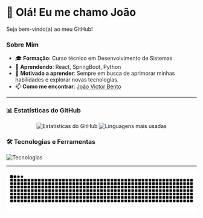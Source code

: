 # 👋 Olá! Eu me chamo João
Seja bem-vindo(a) ao meu GitHub!

### Sobre Mim
- 🎓 **Formação**: Curso técnico em Desenvolvimento de Sistemas
- 🌱 **Aprendendo**: React, SpringBoot, Python
- 🚀 **Motivado a aprender**: Sempre em busca de aprimorar minhas habilidades e explorar novas tecnologias.
- 📫 **Como me encontrar**: [João Victor Bento](www.linkedin.com/in/joão-victor-20593433a)


---
### 📊 Estatísticas do GitHub

<div align="center">
  <img src="https://github-readme-stats.vercel.app/api?username=jotavLabs&show_icons=true&theme=radical&hide_border=true&bg_color=0D1117&title_color=F72585&icon_color=F72585" alt="Estatísticas do GitHub" height="200em"/>
  <img src="https://github-readme-stats.vercel.app/api/top-langs/?username=jotavLabs&layout=compact&theme=radical&hide_border=true&bg_color=0D1117&title_color=F72585&icon_color=F72585" alt="Linguagens mais usadas" height="120em"/>
</div>

### 🛠️ Tecnologias e Ferramentas

<p align="left">
  <img src="https://skillicons.dev/icons?i=java,spring,python,js,html,css,mysql,react,git,github,vscode,eclipse,anaconda&theme=dark" alt="Tecnologias" />
</p>

---

<picture align="center">
  <source media="(prefers-color-scheme: dark)" srcset="https://raw.githubusercontent.com/jotavLabs/jotavLabs/output/github-contribution-grid-snake-dark.svg">
  <source media="(prefers-color-scheme: light)" srcset="https://raw.githubusercontent.com/jotavLabs/jotavLabs/output/github-contribution-grid-snake-dark.svg">
  <img align="center" alt="github contribution grid snake animation" src="https://raw.githubusercontent.com/jotavLabs/jotavLabs/output/github-contribution-grid-snake.svg">
</picture>
